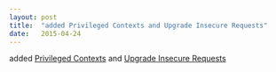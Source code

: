```yaml
---
layout: post
title:  "added Privileged Contexts and Upgrade Insecure Requests"
date:   2015-04-24
---
```


added <a href="http://www.w3.org/TR/powerful-features">Privileged Contexts</a> and <a href="http://www.w3.org/TR/upgrade-insecure-requests">Upgrade Insecure Requests</a>

